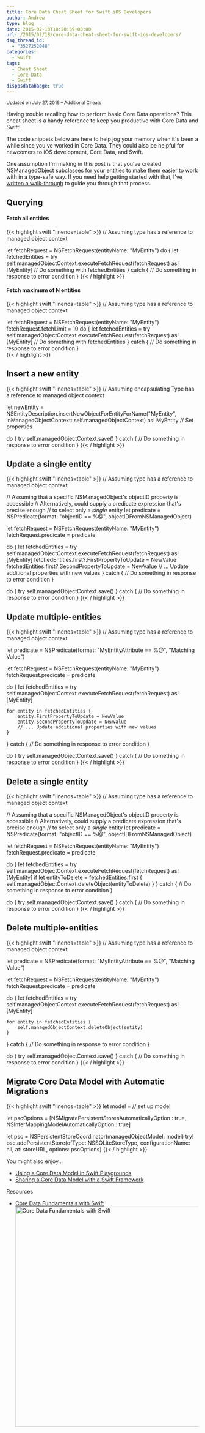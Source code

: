 ```yaml
---
title: Core Data Cheat Sheet for Swift iOS Developers
author: Andrew
type: blog
date: 2015-02-18T18:20:59+00:00
url: /2015/02/18/core-data-cheat-sheet-for-swift-ios-developers/
dsq_thread_id:
  - "3527252048"
categories:
  - Swift
tags:
  - Cheat Sheet
  - Core Data
  - Swift
disppsdatabadge: true
---
```

<small>Updated on July 27, 2016 &#8211; Additional Cheats</small>

Having trouble recalling how to perform basic Core Data operations? This cheat sheet is a handy reference to keep you productive with Core Data and Swift!

The code snippets below are here to help jog your memory when it's been a while since you've worked in Core Data. They could also be helpful for newcomers to iOS development, Core Data, and Swift.

One assumption I'm making in this post is that you've created NSManagedObject subclasses for your entities to make them easier to work with in a type-safe way. If you need help getting started with that, I've [written a walk-through][1] to guide you through that process.


<a name="querying" class="jump-target"></a>

## Querying

<a name="fetch-all" class="jump-target"></a>

#### Fetch all entities

{{< highlight swift "linenos=table" >}}
// Assuming type has a reference to managed object context

let fetchRequest = NSFetchRequest(entityName: "MyEntity")
do {
    let fetchedEntities = try self.managedObjectContext.executeFetchRequest(fetchRequest) as! [MyEntity]
    // Do something with fetchedEntities
} catch {
    // Do something in response to error condition
}
{{< / highlight >}}
<a name="fetch-max-n" class="jump-target"></a>

#### Fetch maximum of N entities

{{< highlight swift "linenos=table" >}}
// Assuming type has a reference to managed object context

let fetchRequest = NSFetchRequest(entityName: "MyEntity")
fetchRequest.fetchLimit = 10
do {
    let fetchedEntities = try self.managedObjectContext.executeFetchRequest(fetchRequest) as! [MyEntity]
    // Do something with fetchedEntities
} catch {
    // Do something in response to error condition
}   
{{< / highlight >}}
<a name="insert" class="jump-target"></a>

## Insert a new entity

{{< highlight swift "linenos=table" >}}
// Assuming encapsulating Type has a reference to managed object context

let newEntity = NSEntityDescription.insertNewObjectForEntityForName("MyEntity", inManagedObjectContext: self.managedObjectContext) as! MyEntity
// Set properties

do {
    try self.managedObjectContext.save()
} catch {
    // Do something in response to error condition
}
{{< / highlight >}}
<a name="update-single-entity" class="jump-target"></a>

## Update a single entity

{{< highlight swift "linenos=table" >}}
// Assuming type has a reference to managed object context

// Assuming that a specific NSManagedObject's objectID property is accessible
// Alternatively, could supply a predicate expression that's precise enough
// to select only a _single_ entity
let predicate = NSPredicate(format: "objectID == %@", objectIDFromNSManagedObject)

let fetchRequest = NSFetchRequest(entityName: "MyEntity")
fetchRequest.predicate = predicate

do {
    let fetchedEntities = try self.managedObjectContext.executeFetchRequest(fetchRequest) as! [MyEntity]
    fetchedEntities.first?.FirstPropertyToUpdate = NewValue
    fetchedEntities.first?.SecondPropertyToUpdate = NewValue
    // ... Update additional properties with new values
} catch {
    // Do something in response to error condition
}

do {
    try self.managedObjectContext.save()
} catch {
    // Do something in response to error condition
}
{{< / highlight >}}
<a name="update-multiple-entities" class="jump-target"></a>

## Update multiple-entities

{{< highlight swift "linenos=table" >}}
// Assuming type has a reference to managed object context

let predicate = NSPredicate(format: "MyEntityAttribute == %@", "Matching Value")

let fetchRequest = NSFetchRequest(entityName: "MyEntity")
fetchRequest.predicate = predicate

do {
    let fetchedEntities = try self.managedObjectContext.executeFetchRequest(fetchRequest) as! [MyEntity]
    
    for entity in fetchedEntities {
        entity.FirstPropertyToUpdate = NewValue
        entity.SecondPropertyToUpdate = NewValue
        // ... Update additional properties with new values
    }
} catch {
    // Do something in response to error condition
}

do {
    try self.managedObjectContext.save()
} catch {
    // Do something in response to error condition
}
{{< / highlight >}}
<a name="delete-single-entity" class="jump-target"></a>

## Delete a single entity

{{< highlight swift "linenos=table" >}}
// Assuming type has a reference to managed object context

// Assuming that a specific NSManagedObject's objectID property is accessible
// Alternatively, could supply a predicate expression that's precise enough
// to select only a _single_ entity
let predicate = NSPredicate(format: "objectID == %@", objectIDFromNSManagedObject)

let fetchRequest = NSFetchRequest(entityName: "MyEntity")
fetchRequest.predicate = predicate

do {
    let fetchedEntities = try self.managedObjectContext.executeFetchRequest(fetchRequest) as! [MyEntity]
    if let entityToDelete = fetchedEntities.first {
        self.managedObjectContext.deleteObject(entityToDelete)
    }
} catch {
    // Do something in response to error condition
}

do {
    try self.managedObjectContext.save()
} catch {
    // Do something in response to error condition
}
{{< / highlight >}}
<a name="delete-multiple-entities" class="jump-target"></a>

## Delete multiple-entities

{{< highlight swift "linenos=table" >}}
// Assuming type has a reference to managed object context

let predicate = NSPredicate(format: "MyEntityAttribute == %@", "Matching Value")

let fetchRequest = NSFetchRequest(entityName: "MyEntity")
fetchRequest.predicate = predicate

do {
    let fetchedEntities = try self.managedObjectContext.executeFetchRequest(fetchRequest) as! [MyEntity]
    
    for entity in fetchedEntities {
        self.managedObjectContext.deleteObject(entity)
    }
} catch {
    // Do something in response to error condition
}

do {
    try self.managedObjectContext.save()
} catch {
    // Do something in response to error condition
}
{{< / highlight >}}
<a name="migrate-automatically" class="jump-target"></a>

## Migrate Core Data Model with Automatic Migrations

{{< highlight swift "linenos=table" >}}
let model = // set up model

let pscOptions = [NSMigratePersistentStoresAutomaticallyOption : true, NSInferMappingModelAutomaticallyOption : true]
    
let psc = NSPersistentStoreCoordinator(managedObjectModel: model)
try! psc.addPersistentStore(ofType: NSSQLiteStoreType, configurationName: nil, at: storeURL, options: pscOptions)
{{< / highlight >}}
<a name="related" class="jump-target"></a>

<div class="resources">
  <div class="resources-header">
    You might also enjoy&#8230;
  </div>
  
  <ul class="resources-content">
    <li>
      <i class="fa fa-angle-right"></i> <a href="https://www.andrewcbancroft.com/2016/07/10/using-a-core-data-model-in-swift-playgrounds/" title="Using a Core Data Model in Swift Playgrounds">Using a Core Data Model in Swift Playgrounds</a>
    </li>
    <li>
      <i class="fa fa-angle-right"></i> <a href="https://www.andrewcbancroft.com/2015/08/25/sharing-a-core-data-model-with-a-swift-framework/" title="Sharing a Core Data Model with a Swift Framework">Sharing a Core Data Model with a Swift Framework</a>
    </li>
  </ul>
</div>

<a name="course" class="jump-target"></a>

<div class="resources">
  <div class="resources-header">
    Resources
  </div>
  
  <ul class="resources-content">
    <li>
      <i class="fas fa-video"></i> <a href="http://bit.ly/ps-core-data-swift" target="_blank">Core Data Fundamentals with Swift</a><br /> <a href="http://bit.ly/ps-core-data-swift" target="_blank"><img src="https://www.andrewcbancroft.com/wp-content/uploads/2017/04/ps-core-data-fundamentals-swift-1024x576.png" alt="Core Data Fundamentals with Swift" width="1024" height="576" class="alignnone size-large wp-image-13163" srcset="https://www.andrewcbancroft.com/wp-content/uploads/2017/04/ps-core-data-fundamentals-swift-1024x576.png 1024w, https://www.andrewcbancroft.com/wp-content/uploads/2017/04/ps-core-data-fundamentals-swift-300x169.png 300w, https://www.andrewcbancroft.com/wp-content/uploads/2017/04/ps-core-data-fundamentals-swift-768x432.png 768w, https://www.andrewcbancroft.com/wp-content/uploads/2017/04/ps-core-data-fundamentals-swift.png 1539w" sizes="(max-width: 1024px) 100vw, 1024px" /></a>
    </li>
  </ul>
</div>

<a name="share" class="jump-target"></a>

 [1]: http://www.andrewcbancroft.com/2014/07/17/implement-nsmanagedobject-subclass-in-swift/